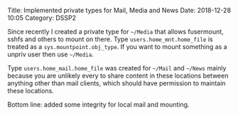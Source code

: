 Title: Implemented private types for Mail, Media and News
Date: 2018-12-28 10:05
Category: DSSP2

Since recently I created a private type for `~/Media` that allows fusermount,
sshfs and others to mount on there. Type `users.home_mnt.home_file` is
treated as a `sys.mountpoint.obj_type`. If you want to mount something as a
unpriv user then use `~/Media`.

Type `users.home_mail.home_file` was created for `~/Mail` and `~/News` mainly
because you are unlikely every to share content in these locations between
anything other than mail clients, which should have permission to maintain
these locations.

Bottom line: added some integrity for local mail and mounting.
